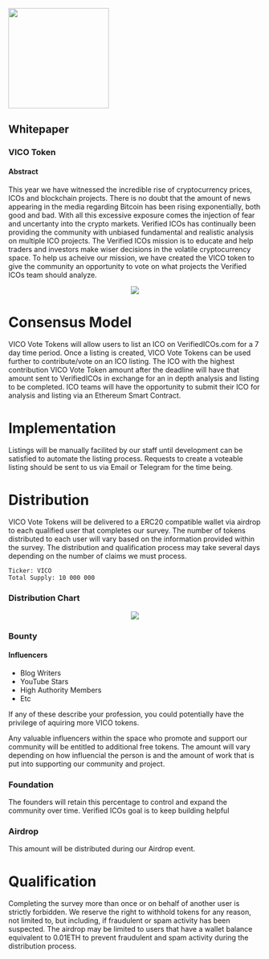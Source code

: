 <p align="left">
<img src="https://daks2k3a4ib2z.cloudfront.net/59988441ab717100012c9708/599bc5713f1ad60001cf937f_verified_icosNEW1.png" width="200px">
</p>

## Whitepaper

### VICO Token

#### Abstract

This year we have witnessed the incredible rise of cryptocurrency prices, ICOs and blockchain projects. There is no doubt that the amount of news appearing in the media regarding Bitcoin has been rising exponentially, both good and bad. With all this excessive exposure comes the injection of fear and uncertanty into the crypto markets. Verified ICOs has continually been providing the community with unbiased fundamental and realistic analysis on multiple ICO projects. The Verified ICOs mission is to educate and help traders and investors make wiser decisions in the volatile cryptocurrency space. To help us acheive our mission, we have created the VICO token to give the community an opportunity to vote on what projects the Verified ICOs team should analyze.

<p align="center">
<img src="https://i.imgur.com/L6GeRg7.png">
</p>

# Consensus Model

VICO Vote Tokens will allow users to list an ICO on VerifiedICOs.com for a 7 day time period. Once a listing is created, VICO Vote Tokens can be used further to contribute/vote on an ICO listing. The ICO with the highest contribution VICO Vote Token amount after the deadline will have that amount sent to VerifiedICOs in exchange for an in depth analysis and listing to be completed. ICO teams will have the opportunity to submit their ICO for analysis and listing via an Ethereum Smart Contract. 

# Implementation

Listings will be manually facilited by our staff until development can be satisfied to automate the listing process. Requests to create a voteable listing should be sent to us via Email or Telegram for the time being.

# Distribution

VICO Vote Tokens will be delivered to a ERC20 compatible wallet via airdrop to each qualified user that completes our survey. The number of tokens distributed to each user will vary based on the information provided within the survey. The distribution and qualification process may take several days depending on the number of claims we must process.  

````
Ticker: VICO
Total Supply: 10 000 000
````

### Distribution Chart

<p align="center">
<img src="https://i.imgur.com/YmAiz7f.png">
</p>

### Bounty

#### Influencers

 * Blog Writers
 * YouTube Stars
 * High Authority Members
 * Etc
 
If any of these describe your profession, you could potentially have the privilege of aquiring more VICO tokens.

Any valuable influencers within the space who promote and support our community will be entitled to additional free tokens. The amount will vary depending on how influencial the person is and the amount of work that is put into supporting our community and project.

### Foundation

The founders will retain this percentage to control and expand the community over time. Verified ICOs goal is to keep building helpful 

### Airdrop

This amount will be distributed during our Airdrop event.

# Qualification 

Completing the survey more than once or on behalf of another user is strictly forbidden. We reserve the right to withhold tokens for any reason, not limited to, but including, if fraudulent or spam activity has been suspected. The airdrop may be limited to users that have a wallet balance equivalent to 0.01ETH to prevent fraudulent and spam activity during the distribution process.
